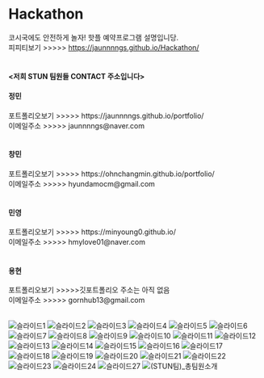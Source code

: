 
# Hackathon
코시국에도 안전하게 놀자! 핫플 예약프로그램 설명입니당. <br>
피피티보기 >>>>> https://jaunnnngs.github.io/Hackathon/ <br>
 <br>
 <h4> <저희 STUN 팀원들 CONTACT 주소입니다> <br> </h4>

  <h4>정민</h4>
포트폴리오보기 >>>>> https://jaunnnngs.github.io/portfolio/ <br>
이메일주소 >>>>> jaunnnngs@naver.com
 <br>
 <br>
<h4>창민</h4>
포트폴리오보기 >>>>> https://ohnchangmin.github.io/portfolio/  <br>
이메일주소 >>>>> hyundamocm@gmail.com 
 <br>
 <br>
<h4>민영</h4>
포트폴리오보기 >>>>> https://minyoung0.github.io/  <br>
이메일주소 >>>>> hmylove01@naver.com  
 <br>
 <br>
<h4>용현</h4>
  포트폴리오보기 >>>>>깃포트폴리오 주소는 아직 없음  <br>
이메일주소 >>>>> gornhub13@gmail.com
 <br><br>

![슬라이드1](https://user-images.githubusercontent.com/81130206/132163710-f4dfcd32-bfcb-4803-b84f-7986eae46a3e.JPG)
![슬라이드2](https://user-images.githubusercontent.com/81130206/132163763-30aabe6f-6069-4e9f-aa2f-c9e55052ade0.JPG)
![슬라이드3](https://user-images.githubusercontent.com/81130206/132163791-f3d188ff-45fb-40cd-a986-f96cc0f296b5.JPG)
![슬라이드4](https://user-images.githubusercontent.com/81130206/132163795-997f4437-784b-4c9f-bdf6-3c3953637bbf.JPG)
![슬라이드5](https://user-images.githubusercontent.com/81130206/132163797-8940cd71-deed-4ea5-ad3a-114875357206.JPG)
![슬라이드6](https://user-images.githubusercontent.com/81130206/132163799-190a62d6-ba61-4095-bb7a-2435a4ec1a78.JPG)
![슬라이드7](https://user-images.githubusercontent.com/81130206/132163801-4c65a04b-59a9-4e11-845d-47918273d6b9.JPG)
![슬라이드8](https://user-images.githubusercontent.com/81130206/132163804-f02a0b84-04c8-4cfc-b752-390a9164cd50.JPG)
![슬라이드9](https://user-images.githubusercontent.com/81130206/132163805-f723b273-7853-4c32-a636-6fcd1bbd9d66.JPG)
![슬라이드10](https://user-images.githubusercontent.com/81130206/132163807-380c8f95-8579-4001-90d0-7ffe03147b57.JPG)
![슬라이드11](https://user-images.githubusercontent.com/81130206/132163808-446c294b-056b-44bd-8c4b-95a491797934.JPG)
![슬라이드12](https://user-images.githubusercontent.com/81130206/132163810-20f01011-dc8c-4ed3-9c14-f37dd1d6d640.JPG)
![슬라이드13](https://user-images.githubusercontent.com/81130206/132163812-853a72b8-7583-4b36-8d01-75ebd3f2bd4d.JPG)
![슬라이드14](https://user-images.githubusercontent.com/81130206/132163814-3d6e43fd-c287-4dc4-93d1-0195d6c98c4e.JPG)
![슬라이드15](https://user-images.githubusercontent.com/81130206/132163816-13d9bd5f-62b8-41f9-8a7c-f0cc01d87587.JPG)
![슬라이드16](https://user-images.githubusercontent.com/81130206/132163818-95ba427c-28d2-45b1-a8e1-7204f69faf5d.JPG)
![슬라이드17](https://user-images.githubusercontent.com/81130206/132163819-9676d2e2-0f24-4528-9b3c-7c13a7ad996c.JPG)
![슬라이드18](https://user-images.githubusercontent.com/81130206/132163821-4445e84d-65ba-46f2-82f4-b980a95b6a56.JPG)
![슬라이드19](https://user-images.githubusercontent.com/81130206/132163826-b5863141-88cc-4856-b252-d92c12cddf6d.JPG)
![슬라이드20](https://user-images.githubusercontent.com/81130206/132163827-b6409ff8-5bae-4ff3-a5a0-845c04e05f78.JPG)
![슬라이드21](https://user-images.githubusercontent.com/81130206/132163829-6b813a3a-522f-4b11-9a24-51025aacfbcf.JPG)
![슬라이드22](https://user-images.githubusercontent.com/81130206/132163831-43d50243-5587-4863-87df-77dcffbab0bc.JPG)
![슬라이드23](https://user-images.githubusercontent.com/81130206/132163833-9105b1ce-ec9a-4893-9053-8a8eb5e2c8c2.JPG)
![슬라이드24](https://user-images.githubusercontent.com/81130206/132163834-c7d45361-2e2b-421d-82af-d7f6d72ede7c.JPG)
![슬라이드27](https://user-images.githubusercontent.com/81130206/132163838-7d90cdb7-0eb5-44bd-94eb-65acc0053d71.JPG)
![(STUN팀)_총팀원소개](https://user-images.githubusercontent.com/81130206/132306025-4074b172-f066-4794-abfc-af2fef3d7b18.jpg)

